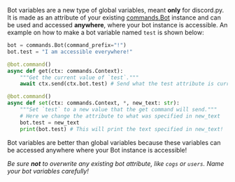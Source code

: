 Bot variables are a new type of global variables, meant **only** for discord.py. It is made as an attribute of your existing [commands.Bot](https://discordpy.readthedocs.io/en/latest/ext/commands/api.html#discord.ext.commands.Bot) instance and can be used and accessed **anywhere**, where your bot instance is accessible. An example on how to make a bot variable named `test` is shown below:

```py
bot = commands.Bot(command_prefix="!")
bot.test = "I am accessible everywhere!"

@bot.command()
async def get(ctx: commands.Context):
    """Get the current value of `test`."""
    await ctx.send(ctx.bot.test) # Send what the test attribute is currently set to

@bot.command()
async def set(ctx: commands.Context, *, new_text: str):
    """Set `test` to a new value that the get command will send."""
    # Here we change the attribute to what was specified in new_text
    bot.test = new_text
    print(bot.test) # This will print the text specified in new_text!
```

Bot variables are better than global variables because these variables can be accessed anywhere where your Bot instance is accessible!

*Be sure **not** to overwrite any existing bot attribute, like `cogs` or `users`. Name your bot variables carefully!*

